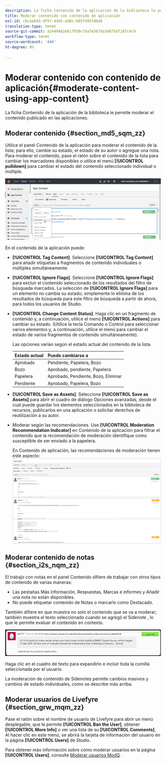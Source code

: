 ```yaml
---
description: La ficha Contenido de la aplicación de la biblioteca le permite moderar el contenido publicado en las aplicaciones.
title: Moderar contenido con contenido de aplicación
exl-id: cbcea643-df5f-44d5-ad8c-b057495fd648
translation-type: tm+mt
source-git-commit: a2449482e617939cfda7e367da34875bf187c4c9
workflow-type: tm+mt
source-wordcount: '444'
ht-degree: 0%

---
```


# Moderar contenido con contenido de aplicación{#moderate-content-using-app-content}

La ficha Contenido de la aplicación de la biblioteca le permite moderar el contenido publicado en las aplicaciones.

## Moderar contenido {#section_md5_sqm_zz}

Utilice el panel Contenido de la aplicación para moderar el contenido de la lista; para ello, cambie su estado, el estado de su autor o agregue una nota. Para moderar el contenido, pase el ratón sobre el contenido de la lista para cambiar los marcadores disponibles o utilice el menú **[!UICONTROL pulldown]** para cambiar el estado del contenido seleccionado individual o múltiple.

![](assets/PublishedActionsMenu-1024x402.png)

En el contenido de la aplicación puede:

* **[!UICONTROL Tag Content]**. Seleccione **[!UICONTROL Tag Content]** para añadir etiquetas a fragmentos de contenido individuales o múltiples simultáneamente.

* **[!UICONTROL Ignore Flags]**. Seleccione **[!UICONTROL Ignore Flags]** para excluir el contenido seleccionado de los resultados del filtro de búsqueda marcados. La selección de **[!UICONTROL Ignore Flags]** para un elemento no cambia su estado; simplemente lo elimina de los resultados de búsqueda para este filtro de búsqueda a partir de ahora, para todos los usuarios de Studio.

* **[!UICONTROL Change Content Status]**. Haga clic en un fragmento de contenido y, a continuación, utilice el menú **[!UICONTROL Actions]** para cambiar su estado. (Utilice la tecla Comando o Control para seleccionar varios elementos y, a continuación, utilice el menú para cambiar el estado de varios fragmentos de contenido simultáneamente).

   Las opciones varían según el estado actual del contenido de la lista.

   | Estado actual | Puede cambiarse a |
   |---|---|
   | Aprobado | Pendiente, Papelera, Bozo |
   | Bozo | Aprobado, pendiente, Papelera |
   | Papelera | Aprobado, Pendiente, Bozo, Eliminar |
   | Pendiente | Aprobado, Papelera, Bozo |

* **[!UICONTROL Save as Assets]**. Seleccione **[!UICONTROL Save as Assets]** para abrir el cuadro de diálogo Opciones avanzadas, desde el cual puede guardar los elementos seleccionados en la biblioteca de recursos, publicarlos en una aplicación o solicitar derechos de reutilización a su autor.

* Moderar según las recomendaciones. Use **[!UICONTROL Moderation Recommendation Indicator]** en Contenido de la aplicación para filtrar el contenido que la recomendación de moderación identifique como susceptible de ser enviado a la papelera.

   En Contenido de aplicación, las recomendaciones de moderación tienen este aspecto:  ![](assets/modreco3.png)

## Moderar contenido de notas {#section_i2s_nqm_zz}

El trabajo con notas en el panel Contenido difiere de trabajar con otros tipos de contenido de varias maneras:

* Las pestañas Más información, Respuestas, Marcas e informes y Añadir una nota no están disponibles.
* No puede etiquetar contenido de Notas o marcarlo como Destacado.

También difiere en que muestra no solo el contenido que se va a moderar; también muestra el texto seleccionado cuando se agregó el Sidenote , lo que le permite evaluar el contenido en contexto.

![](assets/SidenotesContent.png)

Haga clic en el cuadro de texto para expandirlo e incluir toda la comilla seleccionada por el usuario.

La moderación de contenido de Sidenotes permite cambios masivos y cambios de estado individuales, como se describe más arriba.

## Moderar usuarios de Livefyre {#section_grw_mqm_zz}

Pase el ratón sobre el nombre de usuario de Livefyre para abrir un menú desplegable, que le permite **[!UICONTROL Ban the User]**, obtener **[!UICONTROL More Info]** o ver una lista de su **[!UICONTROL Comments]**. Al hacer clic en este menú, se abrirá la tarjeta de información del usuario en la página **[!UICONTROL Users]** de Studio.

Para obtener más información sobre cómo moderar usuarios en la página **[!UICONTROL Users]**, consulte [Moderar usuarios ModQ](/help/using/c-features-livefyre/c-about-moderation/t-moderate-users-modq.md#t_moderate_users_modq).

